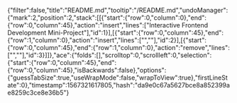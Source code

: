 {"filter":false,"title":"README.md","tooltip":"/README.md","undoManager":{"mark":2,"position":2,"stack":[[{"start":{"row":0,"column":0},"end":{"row":0,"column":45},"action":"insert","lines":["Interactive Frontend Development Mini-Project"],"id":1}],[{"start":{"row":0,"column":45},"end":{"row":1,"column":0},"action":"insert","lines":["",""],"id":2}],[{"start":{"row":0,"column":45},"end":{"row":1,"column":0},"action":"remove","lines":["",""],"id":3}]]},"ace":{"folds":[],"scrolltop":0,"scrollleft":0,"selection":{"start":{"row":0,"column":45},"end":{"row":0,"column":45},"isBackwards":false},"options":{"guessTabSize":true,"useWrapMode":false,"wrapToView":true},"firstLineState":0},"timestamp":1567321617805,"hash":"da9e0c67a5627bce8a852399ae8259c3ce8e36b5"}